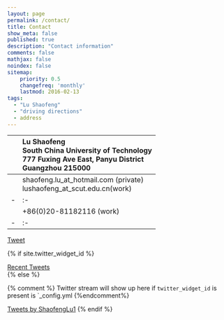 ```yaml
---
layout: page
permalink: /contact/
title: Contact
show_meta: false
published: true
description: "Contact information"
comments: false
mathjax: false
noindex: false
sitemap:
    priority: 0.5
    changefreq: 'monthly'
    lastmod: 2016-02-13
tags:
  - "Lu Shaofeng"
  - "driving directions"
  - address
---
```


<!-- 
| <i class="fa fa-twitter"></i> | [@{{ site.owner.twitter }}](https://twitter.com/{{ site.owner.twitter }})  | 
| - | :- | -->


| <i class="fa fa-map-marker"></i> | Lu Shaofeng <br>South China University of Technology<br>777 Fuxing Ave East, Panyu District<br> Guangzhou 215000| 
| - | :- |
| <i class="fa fa-envelope" aria-hidden="true"></i> | shaofeng.lu_at_hotmail.com (private) <br> lushaofeng_at_scut.edu.cn(work)| 
| - | :- |
| <i class="fa fa-phone" aria-hidden="true"></i> | +86(0)20-81182116 (work)| 
| - | :- |

<a href="https://twitter.com/share" class="twitter-share-button" data-via="{{ site.owner.twitter }}" data-size="small" data-dnt="true">Tweet</a> <a href="javascript:window.print()" class="social-icons" title="Printer friendly format"><i class="fa fa-print"></i></a>

<script>!function(d,s,id){var js,fjs=d.getElementsByTagName(s)[0],p=/^http:/.test(d.location)?'http':'https';if(!d.getElementById(id)){js=d.createElement(s);js.id=id;js.src=p+'://platform.twitter.com/widgets.js';fjs.parentNode.insertBefore(js,fjs);}}(document, 'script', 'twitter-wjs');</script>

{% if site.twitter_widget_id %}
<div class="text-tweets">
<div class="tweets">
<a class="twitter-timeline"
  data-dnt="true"
  width="600"
  height="250"
  href="https://twitter.com/{{ site.owner.twitter }}"
  data-widget-id="{{ site.twitter_widget_id }}"
  data-tweet-limit="2"
  data-chrome="noheader nofooter noborders noscrollbar transparent">
  Recent Tweets</a>
 </div>
<script>
    !function(d,s,id){var js,fjs=d.getElementsByTagName(s)[0],p=/^http:/.test(d.location)?'http':'https';if(!d.getElementById(id)){js=d.createElement(s);js.id=id;js.src=p+"://platform.twitter.com/widgets.js";fjs.parentNode.insertBefore(js,fjs);}}(document,"script","twitter-wjs");
</script>
</div>
{% else %}

{% comment %}
Twitter stream will show up here if `twitter_widget_id` is present is `_config.yml
{%endcomment%}

<a class="twitter-timeline" href="https://twitter.com/ShaofengLu1?ref_src=twsrc%5Etfw">Tweets by ShaofengLu1</a> <script async src="https://platform.twitter.com/widgets.js" charset="utf-8"></script>
{% endif %}
